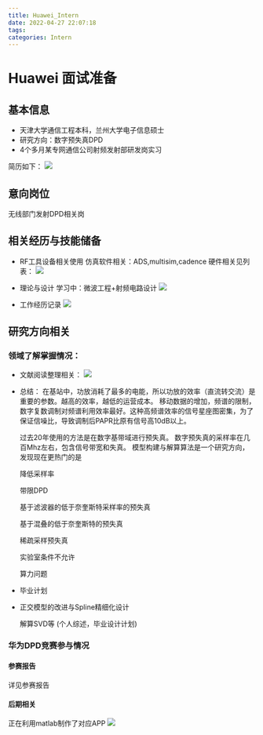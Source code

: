 ```yaml
---
title: Huawei_Intern
date: 2022-04-27 22:07:18
tags:
categories: Intern
---
```

# Huawei 面试准备
## 基本信息
* 天津大学通信工程本科，兰州大学电子信息硕士
* 研究方向：数字预失真DPD
* 4个多月某专网通信公司射频发射部研发岗实习

简历如下：
![](https://cdn.jsdelivr.net/gh/JC-GGBond/image-JC@master/Career/实习生.53lphh8ch6w0.webp)

## 意向岗位
无线部门发射DPD相关岗

## 相关经历与技能储备
* RF工具设备相关使用
  仿真软件相关：ADS,multisim,cadence
  硬件相关见列表：
![](https://cdn.jsdelivr.net/gh/JC-GGBond/image-JC@master/Career/RF设备.6ap7dzx8zkw0.webp)
  
* 理论与设计
  学习中：微波工程+射频电路设计
![](https://cdn.jsdelivr.net/gh/JC-GGBond/image-JC@master/Career/理论等.6kh0m7bnw5s0.webp)
* 工作经历记录
![](https://cdn.jsdelivr.net/gh/JC-GGBond/image-JC@master/Career/Intern经历.4m03bbc9rd40.webp)


## 研究方向相关
### 领域了解掌握情况：
* 文献阅读整理相关：
![](https://cdn.jsdelivr.net/gh/JC-GGBond/image-JC@master/Career/文献阅读.4px6vigjimg0.webp)
* 总结：
  在基站中，功放消耗了最多的电能，所以功放的效率（直流转交流）是重要的参数。越高的效率，越低的运营成本。
  移动数据的增加，频谱的限制，数字复数调制对频谱利用效率最好。这种高频谱效率的信号星座图密集，为了保证信噪比，导致调制后PAPR比原有信号高10dB以上。
  <!-- PA的发展和结构改变如Doherty PA 和 envelop-tracking PA使用back-off（功率回退）的方式来提高功率和效率。但对信号引入噪声：干扰临道，临道泄露。 -->
  过去20年使用的方法是在数字基带域进行预失真。
  数字预失真的采样率在几百Mhz左右，包含信号带宽和失真。
  模型构建与解算算法是一个研究方向，
  发现现在更热门的是

  降低采样率
  
  带限DPD

  基于滤波器的低于奈奎斯特采样率的预失真

  基于混叠的低于奈奎斯特的预失真

  稀疏采样预失真
  
  实验室条件不允许

  算力问题
* 毕业计划
* 
  正交模型的改进与Spline精细化设计
  
  解算SVD等
  (个人综述，毕业设计计划)
### 华为DPD竞赛参与情况
#### 参赛报告
详见参赛报告

#### 后期相关
正在利用matlab制作了对应APP
![](https://cdn.jsdelivr.net/gh/JC-GGBond/image-JC@master/Career/制作matlab软件.6lz9qydnfac0.webp)